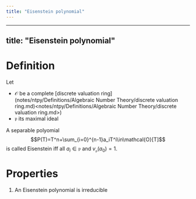 ```yaml
---
title: "Eisenstein polynomial"
---
```


---
title: "Eisenstein polynomial"
---

# Definition
Let
- $\mathcal{O}$ be a complete [discrete valuation ring](notes/ntpy/Definitions/Algebraic Number Theory/discrete valuation ring.md)<notes/ntpy/Definitions/Algebraic Number Theory/discrete valuation ring.md>)
- $\mathfrak{p}$ its maximal ideal

A separable polyomial $$P(T)=T^n+\sum_{i=0}^{n-1}a_iT^i\in\mathcal{O}[T]$$ is called Eisenstein iff all $a_i\in\mathfrak{p}$ and $v_\mathfrak{p}(a_0)=1$.

# Properties
1. An Eisenstein polynomial is irreducible
